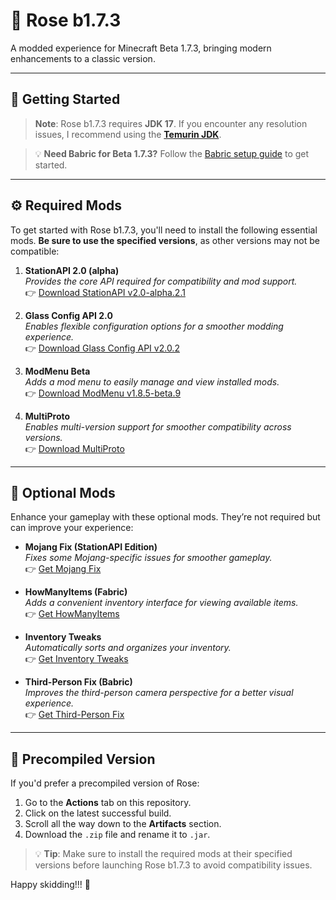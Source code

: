 # 🌹 Rose b1.7.3

A modded experience for Minecraft Beta 1.7.3, bringing modern enhancements to a classic version.

---

## 📖 Getting Started

> **Note**: Rose b1.7.3 requires **JDK 17**. If you encounter any resolution issues, I recommend using the [**Temurin JDK**](https://adoptium.net/temurin/releases/?os=windows&arch=x64&package=jre&version=17).

> 💡 **Need Babric for Beta 1.7.3?** Follow the [Babric setup guide](https://github.com/babric/prism-instance) to get started.

---

## ⚙️ Required Mods

To get started with Rose b1.7.3, you'll need to install the following essential mods. **Be sure to use the specified versions**, as other versions may not be compatible:

1. **StationAPI 2.0 (alpha)**  
   *Provides the core API required for compatibility and mod support.*  
   👉 [Download StationAPI v2.0-alpha.2.1](https://modrinth.com/mod/stationapi/version/2.0-alpha.2.1)

2. **Glass Config API 2.0**  
   *Enables flexible configuration options for a smoother modding experience.*  
   👉 [Download Glass Config API v2.0.2](https://modrinth.com/mod/glass-config-api/version/2.0.2)

3. **ModMenu Beta**  
   *Adds a mod menu to easily manage and view installed mods.*  
   👉 [Download ModMenu v1.8.5-beta.9](https://modrinth.com/mod/modmenu-beta/version/1.8.5-beta.9)

4. **MultiProto**  
   *Enables multi-version support for smoother compatibility across versions.*  
   👉 [Download MultiProto](https://modrinth.com/mod/multiproto)

---

## 🎨 Optional Mods

Enhance your gameplay with these optional mods. They’re not required but can improve your experience:

- **Mojang Fix (StationAPI Edition)**  
  *Fixes some Mojang-specific issues for smoother gameplay.*  
  👉 [Get Mojang Fix](https://modrinth.com/mod/mojangfix-stationapi-edition/versions)

- **HowManyItems (Fabric)**  
  *Adds a convenient inventory interface for viewing available items.*  
  👉 [Get HowManyItems](https://modrinth.com/mod/howmanyitems-fabric/versions)

- **Inventory Tweaks**  
  *Automatically sorts and organizes your inventory.*  
  👉 [Get Inventory Tweaks](https://modrinth.com/mod/inventorytweaks/versions)

- **Third-Person Fix (Babric)**  
  *Improves the third-person camera perspective for a better visual experience.*  
  👉 [Get Third-Person Fix](https://modrinth.com/mod/thirdpersonfix-babric/versions)

---

## 📝 Precompiled Version

If you'd prefer a precompiled version of Rose:

1. Go to the **Actions** tab on this repository.
2. Click on the latest successful build.
3. Scroll all the way down to the **Artifacts** section.
4. Download the `.zip` file and rename it to `.jar`.

> 💡 **Tip**: Make sure to install the required mods at their specified versions before launching Rose b1.7.3 to avoid compatibility issues.

Happy skidding!!! 🌟

